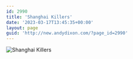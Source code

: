 ```yaml
---
id: 2990
title: 'Shanghai Killers'
date: '2023-03-17T13:45:35+00:00'
layout: page
guid: 'http://new.andydixon.com/?page_id=2990'
---
```


![Shanghai Killers](https://i0.wp.com/assets.g8x2.ldn.idrivee2-23.com/posters/Shanghai%20Killers%2001.jpg?w=1200&ssl=1 "Shanghai Killers")